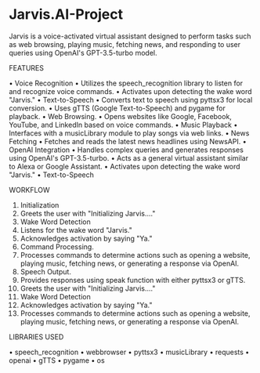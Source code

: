 # Jarvis.AI-Project
Jarvis is a voice-activated virtual assistant designed to perform tasks such as web  browsing, playing music, fetching news, and responding to user queries using OpenAI's  GPT-3.5-turbo model. 

FEATURES

• Voice Recognition 
• Utilizes the speech_recognition library to listen for and recognize voice commands. 
• Activates upon detecting the wake word "Jarvis." 
• Text-to-Speech 
• Converts text to speech using pyttsx3 for local conversion. 
• Uses gTTS (Google Text-to-Speech) and pygame for playback. 
• Web Browsing. 
• Opens websites like Google, Facebook, YouTube, and LinkedIn based on voice commands. 
• Music Playback 
• Interfaces with a musicLibrary module to play songs via web links. 
• News Fetching 
• Fetches and reads the latest news headlines using NewsAPI. 
• OpenAI Integration 
• Handles complex queries and generates responses using OpenAI's GPT-3.5-turbo. 
• Acts as a general virtual assistant similar to Alexa or Google Assistant. 
• Activates upon detecting the wake word "Jarvis." 
• Text-to-Speech

WORKFLOW

1. Initialization 
2. Greets the user with "Initializing Jarvis...." 
3. Wake Word Detection 
4. Listens for the wake word "Jarvis." 
5. Acknowledges activation by saying "Ya." 
6. Command Processing. 
7. Processes commands to determine actions such as opening a website, playing 
music, fetching news, or generating a response via OpenAI. 
8. Speech Output. 
9. Provides responses using speak function with either pyttsx3 or gTTS. 
10. Greets the user with "Initializing Jarvis...." 
11. Wake Word Detection 
12. Acknowledges activation by saying "Ya." 
13. Processes commands to determine actions such as opening a website, playing 
music, fetching news, or generating a response via OpenAI.
 
LIBRARIES USED

• speech_recognition 
• webbrowser 
• pyttsx3 
• musicLibrary 
• requests 
• openai 
• gTTS 
• pygame 
• os
